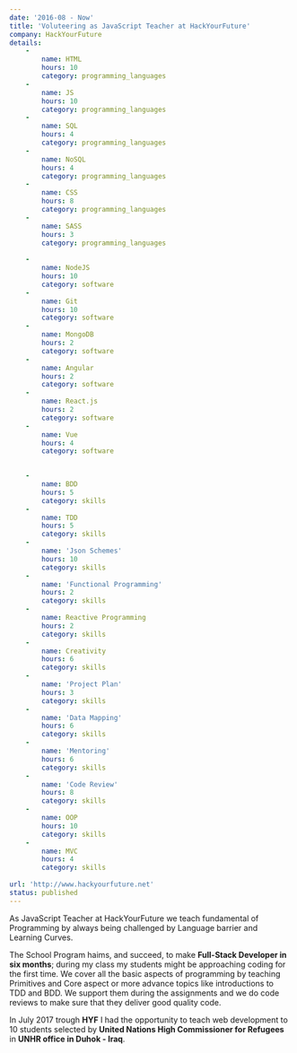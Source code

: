 ```yaml
---
date: '2016-08 - Now'
title: 'Voluteering as JavaScript Teacher at HackYourFuture'
company: HackYourFuture
details:
    -
        name: HTML
        hours: 10
        category: programming_languages
    -
        name: JS
        hours: 10
        category: programming_languages
    -
        name: SQL
        hours: 4
        category: programming_languages
    -
        name: NoSQL
        hours: 4
        category: programming_languages
    -
        name: CSS
        hours: 8
        category: programming_languages
    -
        name: SASS
        hours: 3
        category: programming_languages
    
    -
        name: NodeJS
        hours: 10
        category: software
    -
        name: Git
        hours: 10
        category: software
    -
        name: MongoDB
        hours: 2
        category: software
    -
        name: Angular
        hours: 2
        category: software
    -
        name: React.js
        hours: 2
        category: software
    -
        name: Vue
        hours: 4
        category: software

    
    -
        name: BDD
        hours: 5
        category: skills
    -
        name: TDD
        hours: 5
        category: skills
    -
        name: 'Json Schemes'
        hours: 10
        category: skills
    -
        name: 'Functional Programming'
        hours: 2
        category: skills
    -
        name: Reactive Programming
        hours: 2
        category: skills
    -
        name: Creativity
        hours: 6
        category: skills
    -
        name: 'Project Plan'
        hours: 3
        category: skills
    -
        name: 'Data Mapping'
        hours: 6
        category: skills
    -
        name: 'Mentoring'
        hours: 6
        category: skills
    -
        name: 'Code Review'
        hours: 8
        category: skills
    -
        name: OOP
        hours: 10
        category: skills
    -
        name: MVC
        hours: 4
        category: skills
        
url: 'http://www.hackyourfuture.net'
status: published
---
```

As JavaScript Teacher at HackYourFuture we teach fundamental of Programming by always being challenged by Language barrier and Learning Curves.

The School Program haims, and succeed, to make **Full-Stack Developer in six months**; during my class my students might be approaching coding for the first time. We cover all the basic aspects of programming by teaching Primitives and Core aspect or more advance topics like introductions to TDD and BDD.
We support them during the assignments and we do code reviews to make sure that they deliver good quality code.

In July 2017 trough **HYF** I had the opportunity to teach web development to 10 students selected by **United Nations High Commissioner for Refugees** in **UNHR office in Duhok - Iraq**. 
